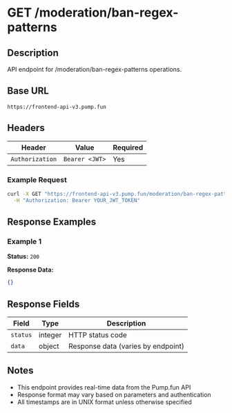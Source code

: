 # GET /moderation/ban-regex-patterns

## Description
API endpoint for /moderation/ban-regex-patterns operations.

## Base URL
`https://frontend-api-v3.pump.fun`

## Headers
| Header | Value | Required |
|--------|-------|----------|
| `Authorization` | `Bearer <JWT>` | Yes |

### Example Request
```bash
curl -X GET "https://frontend-api-v3.pump.fun/moderation/ban-regex-patterns" \
  -H "Authorization: Bearer YOUR_JWT_TOKEN"
```

## Response Examples

### Example 1
**Status:** `200`

**Response Data:**
```json
{}
```

## Response Fields
| Field | Type | Description |
|-------|------|-------------|
| `status` | integer | HTTP status code |
| `data` | object | Response data (varies by endpoint) |

## Notes
- This endpoint provides real-time data from the Pump.fun API
- Response format may vary based on parameters and authentication
- All timestamps are in UNIX format unless otherwise specified

